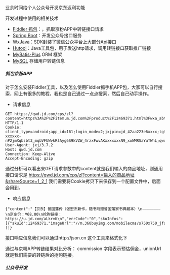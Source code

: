 业余时间给个人公众号开发京东返利功能

开发过程中使用的相关技术
- [Fiddler 抓包](https://www.telerik.com/fiddler)：，抓取京粉APP中转链接口请求
- [Spring Boot](https://spring.io/projects/spring-boot)：开发公众号接口服务
- [WxJava](https://github.com/Wechat-Group/WxJava)：SDK封装了微信公众平台上大部分Api接口 
- [Hutool](https://www.hutool.cn/)：Java工具包，用于发送http请求，调用转链接口获取推广链接
- [MyBatis-Plus](https://mp.baomidou.com/) ORM 框架
- [MySQL](https://www.mysql.com/) 存储用户转链信息


##### 抓包京粉APP
对于怎么安装Fiddler工具，以及怎么使用Fiddler抓手机APP包，大家可以自行搜索，网上有很多的教程，我也是自己通过一点点搜索，然后自己动手操作。


- 请求信息
```text
GET https://qwd.jd.com/cps/zl?content=https%3A%2F%2Fitem.m.jd.com%2Fproduct%2F12469371.html%3Fwxa_abtest%3Do%26ad_od%3Dshare%26utm_source%3Dandroidapp%26utm_medium%3Dappshare%26utm_campaign%3Dt_335139774%26utm_term%3DCopyURL&shareSource=1_2_1 HTTP/1.1
Cookie: client_type=android;app_id=161;login_mode=2;jxjpin=jd_42aa223e6xxxx;tgt=AAJeuTwzAEAdX7JcRYrDc-xxxxxx-nP2jmXqbzbt3_mqbVFUWvkRlAyg6S9kVZW_4rzxFwvAKxxxxxxxN9_xoWMRSaYuTWhL;qwd_chn=99;qwd_schn=1;jfShareSource=1_2_1
User-Agent: jxj/3.7.2
Host: qwd.jd.com
Connection: Keep-Alive
Accept-Encoding: gzip
```
通过分析可以看出来GET请求参数中的content就是我们输入的商品地址，则通用接口请求是 https://qwd.jd.com/cps/zl?content=输入的商品地址&shareSource=1_2_1
我们需要将Cookie拷贝下来保存到一个配置文件中，后面会用到。

- 响应信息
```text
{"content":"【京东】曾国藩传（张宏杰新作，随书附赠曾国藩家书典藏本）\n————————\n京东价：¥68.00\n抢购链接：https://u.jd.com/aLkrvK\n","errCode":"0","skuInfos":[{"skuId":12469371,"imageUrl":"//m.360buyimg.com/mobilecms/s750x750_jfs/t1/31008/15/1311/244914/5c497860E7e814e9b/48fe7909246755ec.jpg","commission":2.72,"unionUrl":"https://u.jd.com/aLkrvK"}],"moreGoodsUrl":"https://u.jd.com/4CyTLd","doubtfulUrls":[]}
```
接口响应信息我们可以通过http://json.cn 这个工具来格式化下



通过与京粉APP转链结果对比分析：
commission 字段表示预估佣金，unionUrl 就是我们需要的转链后的抢购链接。

##### 公众号开发
